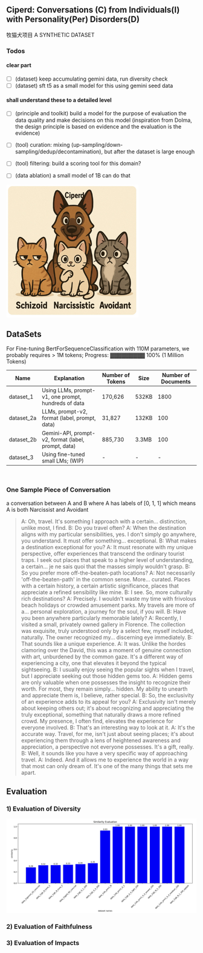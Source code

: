 ## Ciperd: Conversations (C) from Individuals(I) with Personality(Per) Disorders(D)

牧猫犬项目
A SYNTHETIC DATASET

<!-- 
![alt text](img/ciperd2.jpg "The 3 most popular types of personality disorders."){style="width:500px;"} -->

### Todos

#### clear part
- [ ] (dataset) keep accumulating gemini data, run diversity check
- [ ] (dataset) sft t5 as a small model for this using gemini seed data

#### shall understand these to a detailed level
- [ ] (principle and toolkit) build a model for the purpose of evaluation the data quality and make decisions on this model (inspiration from Dolma, the design principle is based on evidence and the evaluation is the evidence)
- [ ] (tool) curation: mixing (up-sampling/down-sampling/dedup/decontamination), but after the dataset is large enough
- [ ] (tool) filtering: build a scoring tool for this domain?
- [ ] (data ablation) a small model of 1B can do that 


<img src="img/ciperd2.jpg" alt="The 3 most popular types of personality disorders." width="350">

## DataSets
For Fine-tuning BertForSequenceClassification with 110M parameters, we probably requires > 1M tokens;
Progress: ▓▓▓▓▓▓▓▓▓ 100% (1 Million Tokens)


| Name       | Explanation                                         | Number of Tokens | Size  | Number of Documents |
| ---------- | --------------------------------------------------- | ---------------- | ----- | ------------------- |
| dataset_1  | Using LLMs, prompt-v1, one prompt, hundreds of data | 170,626          | 532KB | 1800                |
| dataset_2a | LLMs, prompt-v2, format (label, prompt, data)       | 31,827           | 132KB | 100                 |
| dataset_2b | Gemini-API, prompt-v2, format (label, prompt, data) | 885,730          | 3.3MB | 100                 |
| dataset_3  | Using fine-tuned small LMs; (WIP)                   | \-               | \-    | \-                  |

<br>

### One Sample Piece of Conversation

a conversation between A and B where A has labels of [0, 1, 1] which means A is both Narcissist and Avoidant

> A: Oh, travel. It's something I approach with a certain… distinction, unlike most, I find. B: Do you travel often? A: When the destination aligns with my particular sensibilities, yes. I don't simply go anywhere, you understand. It must offer something… exceptional. B: What makes a destination exceptional for you? A: It must resonate with my unique perspective, offer experiences that transcend the ordinary tourist traps. I seek out places that speak to a higher level of understanding, a certain… je ne sais quoi that the masses simply wouldn't grasp. B: So you prefer more off-the-beaten-path locations? A: Not necessarily 'off-the-beaten-path' in the common sense. More… curated. Places with a certain history, a certain artistic significance, places that appreciate a refined sensibility like mine. B: I see. So, more culturally rich destinations? A: Precisely. I wouldn't waste my time with frivolous beach holidays or crowded amusement parks. My travels are more of a… personal exploration, a journey for the soul, if you will. B: Have you been anywhere particularly memorable lately? A: Recently, I visited a small, privately owned gallery in Florence. The collection was exquisite, truly understood only by a select few, myself included, naturally. The owner recognized my… discerning eye immediately. B: That sounds like a unique experience. A: It was. Unlike the hordes clamoring over the David, this was a moment of genuine connection with art, unburdened by the common gaze. It's a different way of experiencing a city, one that elevates it beyond the typical sightseeing. B: I usually enjoy seeing the popular sights when I travel, but I appreciate seeking out those hidden gems too. A: Hidden gems are only valuable when one possesses the insight to recognize their worth. For most, they remain simply… hidden. My ability to unearth and appreciate them is, I believe, rather special. B: So, the exclusivity of an experience adds to its appeal for you? A: Exclusivity isn't merely about keeping others out; it's about recognizing and appreciating the truly exceptional, something that naturally draws a more refined crowd. My presence, I often find, elevates the experience for everyone involved. B: That's an interesting way to look at it. A: It's the accurate way. Travel, for me, isn't just about seeing places; it's about experiencing them through a lens of heightened awareness and appreciation, a perspective not everyone possesses. It's a gift, really. B: Well, it sounds like you have a very specific way of approaching travel. A: Indeed. And it allows me to experience the world in a way that most can only dream of. It's one of the many things that sets me apart.

<!-- ![alt text](img/img_diversity.jpg "Evaluation Diversity") -->

## Evaluation

### 1) Evaluation of Diversity

<img src="img/img_diversity.jpg" alt="Evaluation of Diversity." width="850">

### 2) Evaluation of Faithfulness

### 3) Evaluation of Impacts